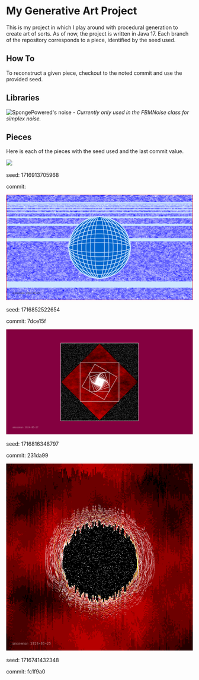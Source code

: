 # My Generative Art Project

This is my project in which I play around with procedural generation to create art of sorts. As of now, the project is written in Java 17. Each branch of the repository corresponds to a piece, identified by the seed used.

## How To

To reconstruct a given piece, checkout to the noted commit and use the provided seed. 

## Libraries

![SpongePowered's noise](https://github.com/SpongePowered/noise) - _Currently only used in the FBMNoise class for simplex noise._

## Pieces

Here is each of the pieces with the seed used and the last commit value.

![](https://github/com/a-moseman/GenerativeArt/blob/1716913705968/pieces/1716913705968.png)

seed: 1716913705968

commit: 

![](https://github.com/a-moseman/GenerativeArt/blob/1716852522654/pieces/1716852522654.png)

seed: 1716852522654

commit: 7dce15f

![](https://github.com/a-moseman/GenerativeArt/blob/1716816348797/pieces/1716816348797.png)

seed: 1716816348797

commit: 231da99

![](https://github.com/a-moseman/GenerativeArt/blob/1716741432348/pieces/1716741432348.png)

seed: 1716741432348

commit: fc1f9a0
